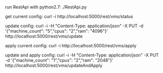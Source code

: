 run RestApi with python2.7:
./RestApi.py

get current config:
curl -i http://localhost:5000/rest/vms/status

update config:
curl -i -H "Content-Type: application/json" -X PUT -d '{"machine_count": "5","cpus": "2","ram": "4096"}' http://localhost:5000/rest/vms/update

apply current config:
curl -i http://localhost:5000/rest/vms/apply

update and apply config:
curl -i -H "Content-Type: application/json" -X PUT -d '{"machine_count": "1","cpus": "2","ram": "2048"}' http://localhost:5000/rest/vms/updateAndApply